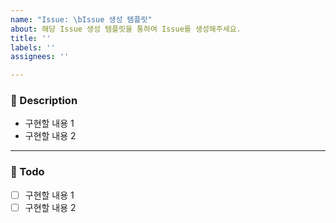```yaml
---
name: "Issue: \bIssue 생성 템플릿"
about: 해당 Issue 생성 템플릿을 통하여 Issue를 생성해주세요.
title: ''
labels: ''
assignees: ''

---
```


### 📝 Description

- 구현할 내용 1
- 구현할 내용 2

---

### 📝 Todo

- [ ] 구현할 내용 1
- [ ] 구현할 내용 2
